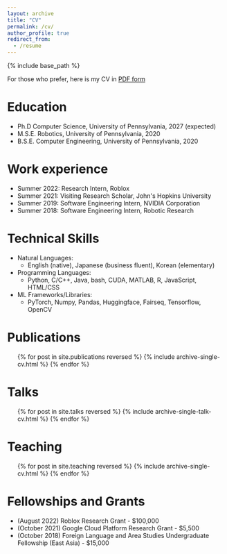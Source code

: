```yaml
---
layout: archive
title: "CV"
permalink: /cv/
author_profile: true
redirect_from:
  - /resume
---
```


{% include base_path %}

For those who prefer, here is my CV in [PDF form](http://liamdugan.github.io/files/cv.pdf)

Education
======
* Ph.D Computer Science, University of Pennsylvania, 2027 (expected)
* M.S.E. Robotics, University of Pennsylvania, 2020
* B.S.E. Computer Engineering, University of Pennsylvania, 2020

Work experience
======
* Summer 2022: Research Intern, Roblox
* Summer 2021: Visiting Research Scholar, John's Hopkins University
* Summer 2019: Software Engineering Intern, NVIDIA Corporation
* Summer 2018: Software Engineering Intern, Robotic Research
  
Technical Skills
======
* Natural Languages: 
  * English (native), Japanese (business fluent), Korean (elementary)
* Programming Languages: 
  * Python, C/C++, Java, bash, CUDA, MATLAB, R, JavaScript, HTML/CSS
* ML Frameworks/Libraries: 
  * PyTorch, Numpy, Pandas, Huggingface, Fairseq, Tensorflow, OpenCV

Publications
======
  <ul>{% for post in site.publications reversed %}
    {% include archive-single-cv.html %}
  {% endfor %}</ul>
  
Talks
======
  <ul>{% for post in site.talks reversed %}
    {% include archive-single-talk-cv.html %}
  {% endfor %}</ul>
  
Teaching
======
  <ul>{% for post in site.teaching reversed %}
    {% include archive-single-cv.html %}
  {% endfor %}</ul>
  
Fellowships and Grants
======
* (August 2022) Roblox Research Grant - $100,000
* (October 2021) Google Cloud Platform Research Grant - $5,500
* (October 2018) Foreign Language and Area Studies Undergraduate Fellowship (East Asia) - $15,000

